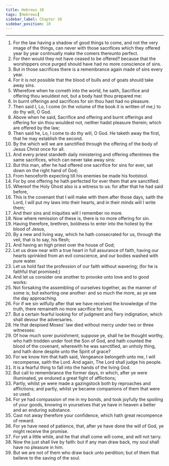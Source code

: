 ```yaml
---
title: Hebrews 10
tags: [Hebrews]
sidebar_label: Chapter 10
sidebar_position: 10
---
```


---
1. For the law having a shadow of good things to come, and not the very image of the things, can never with those sacrifices which they offered year by year continually make the comers thereunto perfect.
2. For then would they not have ceased to be offered? because that the worshippers once purged should have had no more conscience of sins.
3. But in those sacrifices there is a remembrance again made of sins every year.
4. For it is not possible that the blood of bulls and of goats should take away sins.
5. Wherefore when he cometh into the world, he saith, Sacrifice and offering thou wouldest not, but a body hast thou prepared me:
6. In burnt offerings and sacrifices for sin thou hast had no pleasure.
7. Then said I, Lo, I come (in the volume of the book it is written of me,) to do thy will, O God.
8. Above when he said, Sacrifice and offering and burnt offerings and offering for sin thou wouldest not, neither hadst pleasure therein; which are offered by the law;
9. Then said he, Lo, I come to do thy will, O God. He taketh away the first, that he may establish the second.
10. By the which will we are sanctified through the offering of the body of Jesus Christ once for all.
11. And every priest standeth daily ministering and offering oftentimes the same sacrifices, which can never take away sins:
12. But this man, after he had offered one sacrifice for sins for ever, sat down on the right hand of God;
13. From henceforth expecting till his enemies be made his footstool.
14. For by one offering he hath perfected for ever them that are sanctified.
15. Whereof the Holy Ghost also is a witness to us: for after that he had said before,
16. This is the covenant that I will make with them after those days, saith the Lord, I will put my laws into their hearts, and in their minds will I write them;
17. And their sins and iniquities will I remember no more.
18. Now where remission of these is, there is no more offering for sin.
19. Having therefore, brethren, boldness to enter into the holiest by the blood of Jesus,
20. By a new and living way, which he hath consecrated for us, through the veil, that is to say, his flesh;
21. And having an high priest over the house of God;
22. Let us draw near with a true heart in full assurance of faith, having our hearts sprinkled from an evil conscience, and our bodies washed with pure water.
23. Let us hold fast the profession of our faith without wavering; (for he is faithful that promised;)
24. And let us consider one another to provoke unto love and to good works:
25. Not forsaking the assembling of ourselves together, as the manner of some is; but exhorting one another: and so much the more, as ye see the day approaching.
26. For if we sin wilfully after that we have received the knowledge of the truth, there remaineth no more sacrifice for sins,
27. But a certain fearful looking for of judgment and fiery indignation, which shall devour the adversaries.
28. He that despised Moses' law died without mercy under two or three witnesses:
29. Of how much sorer punishment, suppose ye, shall he be thought worthy, who hath trodden under foot the Son of God, and hath counted the blood of the covenant, wherewith he was sanctified, an unholy thing, and hath done despite unto the Spirit of grace?
30. For we know him that hath said, Vengeance belongeth unto me, I will recompense, saith the Lord. And again, The Lord shall judge his people.
31. It is a fearful thing to fall into the hands of the living God.
32. But call to remembrance the former days, in which, after ye were illuminated, ye endured a great fight of afflictions;
33. Partly, whilst ye were made a gazingstock both by reproaches and afflictions; and partly, whilst ye became companions of them that were so used.
34. For ye had compassion of me in my bonds, and took joyfully the spoiling of your goods, knowing in yourselves that ye have in heaven a better and an enduring substance.
35. Cast not away therefore your confidence, which hath great recompence of reward.
36. For ye have need of patience, that, after ye have done the will of God, ye might receive the promise.
37. For yet a little while, and he that shall come will come, and will not tarry.
38. Now the just shall live by faith: but if any man draw back, my soul shall have no pleasure in him.
39. But we are not of them who draw back unto perdition; but of them that believe to the saving of the soul.